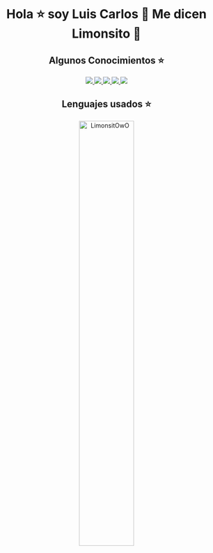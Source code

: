 <h1 align="center">Hola ⭐ soy Luis Carlos 👾 Me dicen Limonsito 🍋 </h1> 

<!-------------------->
<h2 align="center">Algunos Conocimientos ⭐</h2>
<p align="center">
  <a href="https://skillicons.dev">
    <img src="https://skillicons.dev/icons?i=html,&theme=dark&perline=12" />
    <img src="https://skillicons.dev/icons?i=css,tailwind,bootstrap&theme=dark&perline=12" />
    <img src="https://skillicons.dev/icons?i=js,ts,react,nextjs,&theme=dark&perline=12" />
    <img src="https://skillicons.dev/icons?i=java,php,py,nodejs,express,nestjs,postman,sequelize,mongodb,mysql,postgres,vercel,firebase&theme=dark&perline=12" />
    <img src="https://skillicons.dev/icons?i=git,github,powershell,linux,vscode,notion,ps,ai,gmail,discord,linkedin,instagram&theme=dark&perline=12" />
    <!--
    <img src="https://skillicons.dev/icons?i=html,css,tailwind,bootstrap,js,ts,java,php,react,nextjs,py,nodejs,express,nestjs,postman,sequelize,mongodb,mysql,postgres,vercel,firebase,git,github,powershell,linux,vscode,notion,ps,ai,gmail,discord,linkedin,instagram&theme=dark&perline=12" />
    -->
  </a>
</p>
<!-------------------->
<h2 align="center">Lenguajes usados ⭐</h2>
<div align="center">
  <img width="50%" src="https://github-readme-stats.vercel.app/api/top-langs/?username=LimonsitOwO&count_private=true&theme=great-gatsby&locale=es" alt="LimonsitOwO" />
</div>
